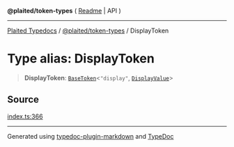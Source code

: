 **@plaited/token-types** ( [Readme](../README.md) \| API )

***

[Plaited Typedocs](../../../modules.md) / [@plaited/token-types](../modules.md) / DisplayToken

# Type alias: DisplayToken

> **DisplayToken**: [`BaseToken`](BaseToken.md)\<`"display"`, [`DisplayValue`](DisplayValue.md)\>

## Source

[index.ts:366](https://github.com/plaited/plaited/blob/d85458a/libs/token-types/src/index.ts#L366)

***

Generated using [typedoc-plugin-markdown](https://www.npmjs.com/package/typedoc-plugin-markdown) and [TypeDoc](https://typedoc.org/)
